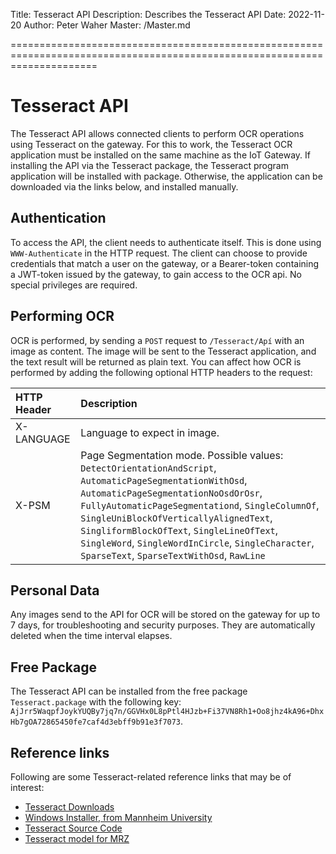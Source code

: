 Title: Tesseract API
Description: Describes the Tesseract API
Date: 2022-11-20
Author: Peter Waher
Master: /Master.md

===========================================================================================================================

Tesseract API
=============================

The Tesseract API allows connected clients to perform OCR operations using Tesseract on the gateway. For this to work,
the Tesseract OCR application must be installed on the same machine as the IoT Gateway. If installing the API via the
Tesseract package, the Tesseract program application will be installed with package. Otherwise, the application can be
downloaded via the links below, and installed manually.

Authentication
----------------

To access the API, the client needs to authenticate itself. This is done using `WWW-Authenticate` in the HTTP request.
The client can choose to provide credentials that match a user on the gateway, or a Bearer-token containing a JWT-token
issued by the gateway, to gain access to the OCR api. No special privileges are required.

Performing OCR
----------------

OCR is performed, by sending a `POST` request to `/Tesseract/Apí` with an image as content. The image will be sent to
the Tesseract application, and the text result will be returned as plain text. You can affect how OCR is performed by
adding the following optional HTTP headers to the request:

| HTTP Header | Description |
|:------------|:------------|
| X-LANGUAGE  | Language to expect in image. |
| X-PSM       | Page Segmentation mode. Possible values: `DetectOrientationAndScript`, `AutomaticPageSegmentationWithOsd`, `AutomaticPageSegmentationNoOsdOrOsr`, `FullyAutomaticPageSegmentationd`, `SingleColumnOf`, `SingleUniBlockOfVerticallyAlignedText`, `SingliformBlockOfText`, `SingleLineOfText`, `SingleWord`, `SingleWordInCircle`, `SingleCharacter`, `SparseText`, `SparseTextWithOsd`, `RawLine` |

Personal Data
----------------

Any images send to the API for OCR will be stored on the gateway for up to 7 days, for troubleshooting and security
purposes. They are automatically deleted when the time interval elapses.

Free Package
--------------

The Tesseract API can be installed from the free package `Tesseract.package` with the following key:
`AjJrr5WaqpfJoykYUQBy7jq7n/GGVHx0L8pPtl4HJzb+Fi37VN8Rh1+Oo8jhz4kA96+DhxHb7gOA72865450fe7caf4d3ebff9b91e3f7073`.


Reference links
------------------

Following are some Tesseract-related reference links that may be of interest:

* [Tesseract Downloads](https://tesseract-ocr.github.io/tessdoc/Downloads.html)
* [Windows Installer, from Mannheim University](https://github.com/UB-Mannheim/tesseract/wiki)
* [Tesseract Source Code](https://github.com/tesseract-ocr/)
* [Tesseract model for MRZ](https://github.com/DoubangoTelecom/tesseractMRZ)